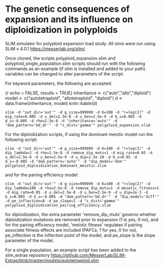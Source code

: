 # The genetic consequences of expansion and its influence on diploidization in polyploids
SLiM simulator for polyploid expansion load study. All sims were run using SLiM v 4.0.1 https://messerlab.org/slim/

Once cloned, the scripts polyploid_expansion.slim and polyploid_single_population.slim scripts should run with the following commands as an example (if slim is installed and added to your path). variables can be changed to alter parameters of the script. 

For keyword parameters, the following are accepted:

{r echo = FALSE, results = TRUE}
inheritance  <- c("auto","allo","diploid")
model <- c("autotetraploid", "allotetraploid", "diploid")
d <- data.frame(inheritance, model)
knitr::kable(d)

```
slim -d "out_dir='out'" -d g_size=999999 -d K=100 -d "r=log(2)" -d mig_rate=0.005 -d u_del=2.5e-8 -d u_ben=2.5e-9 -d b_s=0.005 -d d_s=-0.005 -d rho=2.5e-8 -d "inheritance='auto'" -d "dom_pattern='bd_dr'" -d "s_dist='gamma'" polyploid_expansion.slim 

```

For the diploidization scripts, if using the dominant meiotic model run the following script:

```
slim -d "out_dir='out'" -d g_size=999999 -d K=100 -d "r=log(2)" -d dip_lambda=2 -d rho=2.5e-8 -d remove_dip_muts=1 -d mig_rate=0.05 -d u_del=2.5e-8 -d u_ben=2.5e-9 -d u_dip=2.5e-10 -d b_s=0.05 -d d_s=-0.005 -d "dom_pattern='auto'" -d "dip_model='dom'" polyploid_diploidization_dominant_meiotic.slim
```

and for the pairing efficiency model:

```
slim -d "out_dir='out'" -d g_size=999999 -d K=100 -d "r=log(2)" -d dip_lambda=100 -d rho=2.5e-8 -d remove_dip_muts=1 -d meiotic_fitness=1 -d mig_rate=0.05 -d u_del=2.5e-8 -d u_ben=2.5e-9 -d u_dip=2e-3 -d b_s=0.005 -d d_s=-0.005 -d "dom_pattern='bd_dr'" -d "dip_model='diff'" -d pe_inflection=8 -d pe_slope=1 -d "s_dist='gamma'" polyploid_diploidization_pairing_efficiency.slim
```
for diploidization, the extra parameter 'remove_dip_muts' governs whether diploidization mutations are removed prior to expansion (1 is yes, 0 no), and for the pairing efficiency model, 'meiotic fitness' regulates if pairing associate fitness effects are included (PAFCs; 1 for yes, 0 for no), pe_inflection is the inflection point of the model, and pe_slope is the slope parameter of the model.


For a single population, an example script has been added to the slim_extras repository https://github.com/MesserLab/SLiM-Extras/blob/master/models/autotetraploid.slim